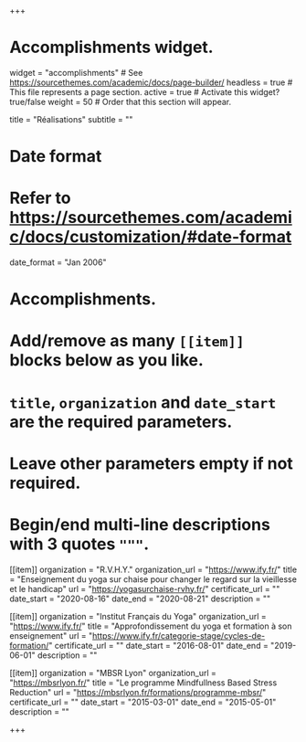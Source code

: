 +++
# Accomplishments widget.
widget = "accomplishments"  # See https://sourcethemes.com/academic/docs/page-builder/
headless = true  # This file represents a page section.
active = true  # Activate this widget? true/false
weight = 50  # Order that this section will appear.

title = "Réalisations"
subtitle = ""

# Date format
#   Refer to https://sourcethemes.com/academic/docs/customization/#date-format
date_format = "Jan 2006"

# Accomplishments.
#   Add/remove as many `[[item]]` blocks below as you like.
#   `title`, `organization` and `date_start` are the required parameters.
#   Leave other parameters empty if not required.
#   Begin/end multi-line descriptions with 3 quotes `"""`.

[[item]]
  organization = "R.V.H.Y."
  organization_url = "https://www.ify.fr/"
  title = "Enseignement du yoga sur chaise pour changer le regard sur la vieillesse et le handicap"
  url = "https://yogasurchaise-rvhy.fr/"
  certificate_url = ""
  date_start = "2020-08-16"
  date_end = "2020-08-21"
  description = ""

[[item]]
  organization = "Institut Français du Yoga"
  organization_url = "https://www.ify.fr/"
  title = "Approfondissement du yoga et formation à son enseignement"
  url = "https://www.ify.fr/categorie-stage/cycles-de-formation/"
  certificate_url = ""
  date_start = "2016-08-01"
  date_end = "2019-06-01"
  description = ""

[[item]]
  organization = "MBSR Lyon"
  organization_url = "https://mbsrlyon.fr/"
  title = "Le programme Mindfullness Based Stress Reduction"
  url = "https://mbsrlyon.fr/formations/programme-mbsr/"
  certificate_url = ""
  date_start = "2015-03-01"
  date_end = "2015-05-01"
  description = ""

+++
